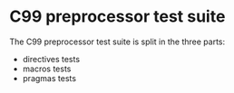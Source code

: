 C99 preprocessor test suite
================================================

The C99 preprocessor test suite is split in the three parts:
- directives tests
- macros tests
- pragmas tests
